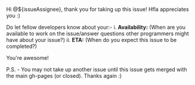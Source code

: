 <!-- Template for a user to add their availability, and the estimated time for completion of the issue they have taken up-->

Hi @${issueAssignee}, thank you for taking up this issue! Hfla appreciates you :)

Do let fellow developers know about your:-
i. **Availability:** (When are you available to work on the issue/answer questions other programmers might have about your issue?)
ii. **ETA:** (When do you expect this issue to be completed?)

You're awesome!

P.S. - You may not take up another issue until this issue gets merged with the main gh-pages (or closed). Thanks again :)
